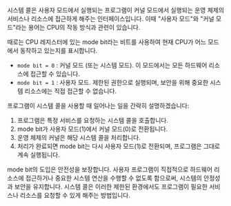 시스템 콜은 사용자 모드에서 실행되는 프로그램이 커널 모드에서 실행되는 운영 체제의 서비스나 리소스에 접근하게 해주는 인터페이스입니다. 이때 "사용자 모드"와 "커널 모드"라는 용어는 CPU의 작동 방식과 관련이 있습니다.

때로는 CPU 레지스터에 있는 mode bit라는 비트를 사용하여 현재 CPU가 어느 모드에서 동작하고 있는지를 표시합니다.

- `mode bit = 0` : 커널 모드 (또는 시스템 모드). 이 모드에서는 모든 하드웨어 리소스에 접근할 수 있습니다.
- `mode bit = 1` : 사용자 모드. 제한된 권한으로 실행되며, 보안을 위해 중요한 시스템 리소스에는 직접 접근할 수 없습니다.

프로그램이 시스템 콜을 사용할 때 일어나는 일을 간략히 설명하겠습니다:

1. 프로그램은 특정 서비스를 요청하는 시스템 콜을 호출합니다.
2. mode bit가 사용자 모드(1)에서 커널 모드(0)로 전환됩니다.
3. 운영 체제의 커널은 해당 시스템 콜을 처리합니다.
4. 처리가 완료되면 mode bit는 다시 사용자 모드(1)로 전환되며, 프로그램은 그대로 계속 실행됩니다.

mode bit의 도입은 안전성을 보장합니다. 사용자 프로그램이 직접적으로 하드웨어 리소스에 접근하거나 중요한 시스템 연산을 수행할 수 없도록 함으로써, 시스템의 안정성과 보안을 유지합니다. 시스템 콜은 이러한 제한된 환경에서도 프로그램이 필요한 서비스나 리소스를 요청할 수 있게 해주는 방법입니다.